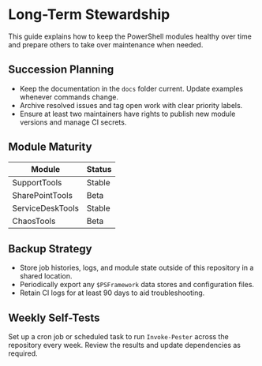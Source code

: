 # Long-Term Stewardship

This guide explains how to keep the PowerShell modules healthy over time and prepare others to take over maintenance when needed.

## Succession Planning

- Keep the documentation in the `docs` folder current. Update examples whenever commands change.
- Archive resolved issues and tag open work with clear priority labels.
- Ensure at least two maintainers have rights to publish new module versions and manage CI secrets.

## Module Maturity

| Module            | Status       |
|-------------------|-------------|
| SupportTools      | Stable      |
| SharePointTools   | Beta        |
| ServiceDeskTools  | Stable |
| ChaosTools        | Beta |


## Backup Strategy

- Store job histories, logs, and module state outside of this repository in a shared location.
- Periodically export any `$PSFramework` data stores and configuration files.
- Retain CI logs for at least 90 days to aid troubleshooting.

## Weekly Self-Tests

Set up a cron job or scheduled task to run `Invoke-Pester` across the repository every week. Review the results and update dependencies as required.
